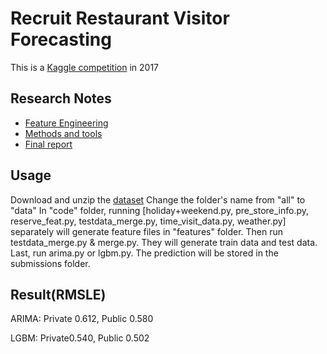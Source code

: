 # Recruit Restaurant Visitor Forecasting
This is a [Kaggle competition](https://www.kaggle.com/c/recruit-restaurant-visitor-forecasting) in 2017

## Research Notes
* [Feature Engineering](https://hackmd.io/s/HJVz17xA7)
* [Methods and tools](https://hackmd.io/s/rJgju2JAm)
* [Final report](https://docs.google.com/document/d/1qRJV1Lii3t32h6BkBzvNmv9epSz00DbO4UlZljKEK8s/edit)

## Usage

Download and unzip the [dataset](https://www.kaggle.com/c/recruit-restaurant-visitor-forecasting/data)
Change the folder's name from "all" to "data"
In "code" folder, running [holiday+weekend.py, pre_store_info.py, reserve_feat.py, testdata_merge.py, time_visit_data.py, weather.py] separately will generate feature files in "features" folder.
Then run testdata_merge.py & merge.py. They will generate train data and test data.
Last, run arima.py or lgbm.py. The prediction will be stored in the submissions folder.

## Result(RMSLE)
ARIMA: Private 0.612, Public 0.580

LGBM: Private0.540, Public 0.502
